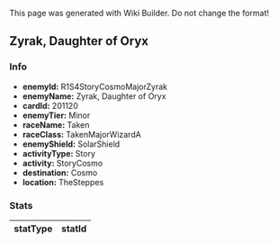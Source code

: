 <span class="wiki-builder">This page was generated with Wiki Builder. Do not change the format!</span>

## Zyrak, Daughter of Oryx
### Info
* **enemyId:** R1S4StoryCosmoMajorZyrak
* **enemyName:** Zyrak, Daughter of Oryx
* **cardId:** 201120
* **enemyTier:** Minor
* **raceName:** Taken
* **raceClass:** TakenMajorWizardA
* **enemyShield:** SolarShield
* **activityType:** Story
* **activity:** StoryCosmo
* **destination:** Cosmo
* **location:** TheSteppes

### Stats
statType | statId
-------- | ------

